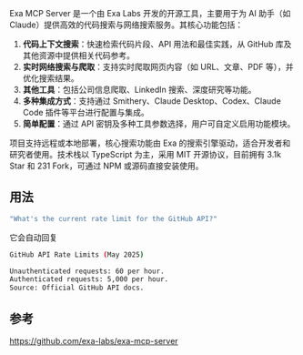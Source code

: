 Exa MCP Server 是一个由 Exa Labs 开发的开源工具，主要用于为 AI 助手（如 Claude）提供高效的代码搜索与网络搜索服务。其核心功能包括：

1. **代码上下文搜索**：快速检索代码片段、API 用法和最佳实践，从 GitHub 库及其他资源中提供相关代码参考。
2. **实时网络搜索与爬取**：支持实时爬取网页内容（如 URL、文章、PDF 等），并优化搜索结果。
3. **其他工具**：包括公司信息爬取、LinkedIn 搜索、深度研究等功能。
4. **多种集成方式**：支持通过 Smithery、Claude Desktop、Codex、Claude Code 插件等平台进行配置与集成。
5. **简单配置**：通过 API 密钥及多种工具参数选择，用户可自定义启用功能模块。

项目支持远程或本地部署，核心搜索功能由 Exa 的搜索引擎驱动，适合开发者和研究者使用。技术栈以 TypeScript 为主，采用 MIT 开源协议，目前拥有 3.1k Star 和 231 Fork，可通过 NPM 或源码直接安装使用。


## 用法

```bash
"What's the current rate limit for the GitHub API?"
```
它会自动回复
```bash
GitHub API Rate Limits (May 2025)

Unauthenticated requests: 60 per hour.
Authenticated requests: 5,000 per hour.
Source: Official GitHub API docs.

```

## 参考

https://github.com/exa-labs/exa-mcp-server